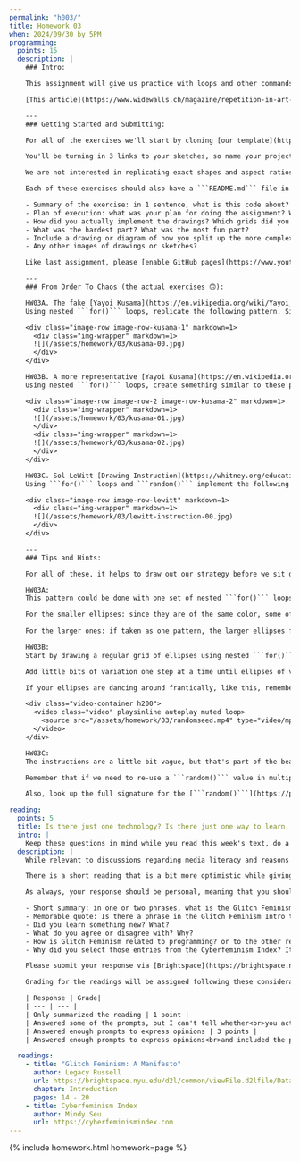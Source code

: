 ```yaml
---
permalink: "h003/"
title: Homework 03
when: 2024/09/30 by 5PM
programming:
  points: 15
  description: |
    ### Intro:

    This assignment will give us practice with loops and other commands that we use to get the computer to do repetitive tasks. The concept of loops is not that difficult to understand at a high level: "*repeat this code X times*", but in practice we always have to think about small "gotchas" and corner cases. As we implement these sketches we will see how loops and repetitions can be used to create "ordered" structures and patterns, but also to repeat simple commands so many times that the resulting images seem random and chaotic. Sometimes the result of a loop is something repetitive, while other times the actions are repetitive, but the result is unpredictable.

    [This article](https://www.widewalls.ch/magazine/repetition-in-art-artists-photography) has interesting references of artists that used repetition in their process, and anyone who has ever done any kind of [graphic design](https://www.graphicszoo.com/article/basic-principles-of-repetition-in-graphic-design-design-guide) knows how important it is to master "The Grid" and color palettes.

    ---
    ### Getting Started and Submitting:

    For all of the exercises we'll start by cloning [our template](https://github.com/DM-GY-6063-2024F-B/p5js-template) and setting up our GitHub app to pull (download) our repo and then push (upload) the results.

    You'll be turning in 3 links to your sketches, so name your projects HW03A, HW03B, HW03C.

    We are not interested in replicating exact shapes and aspect ratios this time, and since the computer is gonna be doing all the work of filling our canvas we can define that with: ```createCanvas(windowWidth, windowHeight);``` and use the whole screen.

    Each of these exercises should also have a ```README.md``` file in their repositories with a brief documentation of your thought process, sketches and drawings, and any other idea that you tried, but didn't work, things that worked, etc. The writeup will help me follow your thought process when grading, so the more info you give me, the better I can evaluate your submission. You can use the following rubric to guide your writeup:

    - Summary of the exercise: in 1 sentence, what is this code about?
    - Plan of execution: what was your plan for doing the assignment? What were the grids you were thinking about?
    - How did you actually implement the drawings? Which grids did you use? Which functions?
    - What was the hardest part? What was the most fun part?
    - Include a drawing or diagram of how you split up the more complex patterns into loops.
    - Any other images of drawings or sketches?

    Like last assignment, please [enable GitHub pages](https://www.youtube.com/watch?v=DqjPr7auwdY) on your GitHub repos and use [Brightspace](https://brightspace.nyu.edu/d2l/home/407563) to submit GitHub links to all 3 of your repositories.

    ---
    ### From Order To Chaos (the actual exercises 🙃):

    HW03A. The fake [Yayoi Kusama](https://en.wikipedia.org/wiki/Yayoi_Kusama) (5 points):  
    Using nested ```for()``` loops, replicate the following pattern. Since this is a very regular pattern we should be able to get something pretty close.

    <div class="image-row image-row-kusama-1" markdown=1>
      <div class="img-wrapper" markdown=1>
      ![](/assets/homework/03/kusama-00.jpg)
      </div>
    </div>

    HW03B. A more representative [Yayoi Kusama](https://en.wikipedia.org/wiki/Yayoi_Kusama) (5 points):  
    Using nested ```for()``` loops, create something similar to these patterns. It's impossible to replicate these using loops, but we can use loops to create a grid and then use ```random()``` to make that grid less regular. We're only making one drawing. The two references here are just to show that even though they are different, both of them have similarities, like: multiple (two or three) sizes of ellipses, non-overlapping shapes, not in straight lines. For full credit, sketches should have these 3 properties.

    <div class="image-row image-row-2 image-row-kusama-2" markdown=1>
      <div class="img-wrapper" markdown=1>
      ![](/assets/homework/03/kusama-01.jpg)
      </div>
      <div class="img-wrapper" markdown=1>
      ![](/assets/homework/03/kusama-02.jpg)
      </div>
    </div>

    HW03C. Sol LeWitt [Drawing Instruction](https://whitney.org/education/families/kids-art-challenge/sol-lewitt) (5 points):  
    Using ```for()``` loops and ```random()``` implement the following Sol LeWitt drawing, but instead of 50 points use a variable to define the number of points and experiment with multiple values like: 60 points, 90, 100, 1000, etc.

    <div class="image-row image-row-lewitt" markdown=1>
      <div class="img-wrapper" markdown=1>
      ![](/assets/homework/03/lewitt-instruction-00.jpg)
      </div>
    </div>

    ---
    ### Tips and Hints:

    For all of these, it helps to draw out our strategy before we sit down to write any code. Can we break the problem up into smaller problems? Is there a logical order for the steps that have to be carried out by the computer? Can the visuals be drawn using smaller and simpler routines or do they have to be drawn at once?

    HW03A:  
    This pattern could be done with one set of nested ```for()``` loops and the modulo operator (```%```), but we can also just break up the pattern into multiple overlapping sub-patterns, each with its own set of nested ```for()``` loops.  

    For the smaller ellipses: since they are of the same color, some of them can actually be drawn on top of or behind the larger ones, if that helps.
    
    For the larger ones: if taken as one pattern, the larger ellipses follow a checkerboard logic, where every other row (and column) is the same, but if you think about splitting them up into two patterns, the pattern made by the even rows is just like the one made by the odd rows, but shifted ([```translated()```](https://p5js.org/reference/#/p5/translate)) down and to the right. Doing it like this we will end up using 3 sets of nested for loops.

    HW03B:  
    Start by drawing a regular grid of ellipses using nested ```for()``` loops. Then, can we use ```random()``` to slightly jiggle the positions of the ellipses? Every time we are about to draw an ellipse, can we also use ```random()``` to decide the size of the ellipse (either from a continuous range or pre-determined set of sizes)?

    Add little bits of variation one step at a time until ellipses of varying sizes are covering most of the screen, are not in straight lines and are (mostly) not touching.

    If your ellipses are dancing around frantically, like this, remember to set a [```randomSeed()```](https://p5js.org/reference/#/p5/randomSeed) early in your ```draw()``` function.

    <div class="video-container h200">
      <video class="video" playsinline autoplay muted loop>
        <source src="/assets/homework/03/randomseed.mp4" type="video/mp4">
      </video>
    </div>

    HW03C:  
    The instructions are a little bit vague, but that's part of the beauty of these pieces by [Sol LeWitt](https://en.wikipedia.org/wiki/Sol_LeWitt). For me, it's not clear if each point has to be connected to every other point, or if each point is just connected to one other point, or something else in between. The way to start this is to just assume it's 50 points connected by pair, for a total of 25 lines. This can be accomplished with a single ```for()``` loop and some calls to ```random()```. Just make sure to specify your interpretation of the instructions on your ```README``` file when you submit your work.

    Remember that if we need to re-use a ```random()``` value in multiple places (to draw points and lines at the same random locations, for example), we have to assign it to a variable.

    Also, look up the full signature for the [```random()```](https://p5js.org/reference/#/p5/random) function to check how to use parameters to get random numbers in a specific range (like, if we want a number between ```0``` and ```10``` or ```0``` and ```width```.

reading:
  points: 5
  title: Is there just one technology? Is there just one way to learn, create or engage with technology?
  intro: |
    Keep these questions in mind while you read this week's text, do a bit of research and write your 200-word response:
  description: |
    While relevant to discussions regarding media literacy and reasons to learn to program, the first two readings presented very particular points of views modulated by the authors' gender, social positions and geographical locations. Both texts recognize that the world of technology and programming is more plural and "messy" than most people acknowledge, but they fail to explicitly address any issues of social, racial or historical inequalities. So, this week we will take a look at the "messy" worlds of cyberfeminism to get an introduction to other ways of "reading" technology.

    There is a short reading that is a bit more optimistic while giving reasons for being more active in how we think about technology, and then we'll do a bit of research on the [Cyberfeminism Index](https://cyberfeminismindex.com/). Start by reading [about](https://cyberfeminismindex.com/about/) the project, and then, scroll through the index on the main page and select 5 - 10 entries that you find interesting to create your personal Cyberfeminism collection. As you click on entries on the home page a column will pop up on the right side of the screen with your selections. After you've selected 5 - 10 entries you can click on the download button to generate a pdf with your choices.

    As always, your response should be personal, meaning that you should be expressing your views and opinions about the text and not just summarizing it. You can use the following rubric to guide your response:

    - Short summary: in one or two phrases, what is the Glitch Feminism text about?
    - Memorable quote: Is there a phrase in the Glitch Feminism Intro that stands out?
    - Did you learn something new? What?
    - What do you agree or disagree with? Why?
    - How is Glitch Feminism related to programming? or to the other readings we've done so far?
    - Why did you select those entries from the Cyberfeminism Index? It can be a simple reason like: "I'm interested in the latin american perspective on technology", or "I want to learn more about the history of science", or "I'm interested in gender and social equality in technology and society".

    Please submit your response via [Brightspace](https://brightspace.nyu.edu/d2l/home/407563), and attach your Cyberfeminism Index collection pdf.

    Grading for the readings will be assigned following these considerations:

    | Response | Grade|
    | --- | --- |
    | Only summarized the reading | 1 point |
    | Answered some of the prompts, but I can't tell whether<br>you actually read the text, or what you thought | 2 points |
    | Answered enough prompts to express opinions | 3 points |
    | Answered enough prompts to express opinions<br>and included the pdf | 5 points |

  readings:
    - title: "Glitch Feminism: A Manifesto"
      author: Legacy Russell
      url: https://brightspace.nyu.edu/d2l/common/viewFile.d2lfile/Database/MTk2MDYzMDM/russell_glitch-feminism.pdf?ou=312200
      chapter: Introduction
      pages: 14 - 20
    - title: Cyberfeminism Index
      author: Mindy Seu
      url: https://cyberfeminismindex.com
---
```

{% include homework.html homework=page %}

<script src="{{ site.baseurl }}/assets/simplelightbox/simple-lightbox.min.js"></script>
<script src="{{ site.baseurl }}/js/lightbox.js"></script>
